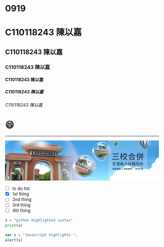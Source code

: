 # 0919
# C110118243 陳以嘉
## C110118243 陳以嘉
### C110118243 陳以嘉
#### C110118243 陳以嘉
##### C110118243 陳以嘉
###### C110118243 陳以嘉

# :smile:

----

![nkust](banner_1.png "高科大")

- [ ] to do list
- [x] 1st thing
- [ ] 2nd thing
- [ ] 3rd thing
- [ ] 4th thing

```python
s = "python highlighted syntex"
print(s)
```

```js
var s = "Javascript highlights ";
alert(s)
```
